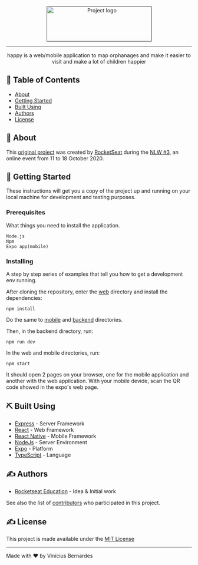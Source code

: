 <p align="center">
  <a href="" rel="noopener">
 <img width=285px height=95px src="https://i.imgur.com/PBSFD4U.png" alt="Project logo"></a>
</p>

---

<p align="center"> happy is a web/mobile application to map orphanages and make it easier to visit and make a lot of children happier
    <br> 
</p>

## 📝 Table of Contents

- [About](#about)
- [Getting Started](#getting_started)
- [Built Using](#built_using)
- [Authors](#authors)
- [License](#license)

## 🧐 About <a name = "about"></a>

This [original project](https://github.com/rocketseat-education/nlw-03-omnistack) was created by [RocketSeat](https://rocketseat.com.br/) during the [NLW #3](https://nextlevelweek.com/), an online event from 11 to 18 October 2020. 

## 🏁 Getting Started <a name = "getting_started"></a>

These instructions will get you a copy of the project up and running on your local machine for development and testing purposes.

### Prerequisites

What things you need to install the application.

```
Node.js
Npm
Expo app(mobile)
```

### Installing

A step by step series of examples that tell you how to get a development env running.

After cloning the repository, enter the [web](https://github.com/viniciusbe/happy/tree/master/web) directory and install the dependencies:

```
npm install
```
Do the same to [mobile](https://github.com/viniciusbe/happy/tree/master/mobile) and [backend](https://github.com/viniciusbe/happy/tree/master/backend) directories.

Then, in the backend directory, run:

```
npm run dev
```

In the web and mobile directories, run:

```
npm start
```

It should open 2 pages on your browser, one for the mobile application and another with the web application. With your mobile devide, scan the QR code showed in the expo's web page.


## ⛏️ Built Using <a name = "built_using"></a>

- [Express](https://expressjs.com/) - Server Framework
- [React](https://reactjs.org/) - Web Framework
- [React Native](https://reactnative.dev/) - Mobile Framework
- [NodeJs](https://nodejs.org/en/) - Server Environment
- [Expo](https://expo.io/) - Platform
- [TypeScript](https://www.typescriptlang.org/) - Language

## ✍️ Authors <a name = "authors"></a>

- [Rocketseat Education](https://github.com/rocketseat-education) - Idea & Initial work

See also the list of [contributors](https://github.com/rocketseat-education/nlw-03-omnistack/graphs/contributors) who participated in this project.

## ✍️ License <a name = "license"></a>

This project is made available under the [MIT License](https://github.com/viniciusbe/happy/blob/master/LICENSE)

---

Made with ❤ by Vinícius Bernardes
